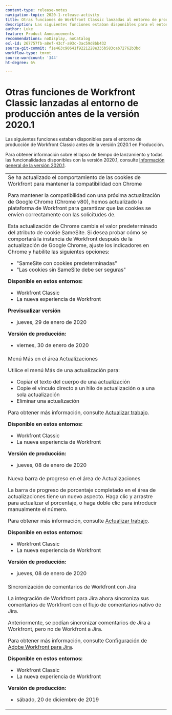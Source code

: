```yaml
---
content-type: release-notes
navigation-topic: 2020-1-release-activity
title: Otras funciones de Workfront Classic lanzadas al entorno de producción antes de la versión 2020.1
description: Las siguientes funciones estaban disponibles para el entorno de producción de Workfront Classic antes de la versión 2020.1 en Producción.
author: Luke
feature: Product Announcements
recommendations: noDisplay, noCatalog
exl-id: 267757fb-a8ef-43cf-a93c-3ac59d8bb432
source-git-commit: f1e463c90641f9221228e335b583cab72762b3bd
workflow-type: tm+mt
source-wordcount: '344'
ht-degree: 6%

---
```


# Otras funciones de Workfront Classic lanzadas al entorno de producción antes de la versión 2020.1

Las siguientes funciones estaban disponibles para el entorno de producción de Workfront Classic antes de la versión 2020.1 en Producción.

Para obtener información sobre el lapso de tiempo de lanzamiento y todas las funcionalidades disponibles con la versión 2020.1, consulte [Información general de la versión 2020.1](../../../product-announcements/product-releases/2020.1-release-activity/2020-1-release-overview.md).

<table style="table-layout:auto"> 
 <col> 
 <tbody> 
  <tr data-mc-conditions=""> 
   <td> Se ha actualizado el comportamiento de las cookies de Workfront para mantener la compatibilidad con Chrome <p>Para mantener la compatibilidad con una próxima actualización de Google Chrome (Chrome v80), hemos actualizado la plataforma de Workfront para garantizar que las cookies se envíen correctamente con las solicitudes de. </p> <p>Esta actualización de Chrome cambia el valor predeterminado del atributo de cookie SameSite. Si desea probar cómo se comportará la instancia de Workfront después de la actualización de Google Chrome, ajuste los indicadores en Chrome y habilite las siguientes opciones: </p> 
    <ul> 
     <li>"SameSite con cookies predeterminadas" </li> 
     <li>"Las cookies sin SameSite debe ser seguras"</li> 
    </ul> 
    <div class="workfront_plans"> 
     <p><strong>Disponible en estos entornos:</strong> </p> 
     <ul> 
      <li>Workfront Classic</li> 
      <li>La nueva experiencia de Workfront</li> 
     </ul> 
     <p><strong>Previsualizar versión</strong> </p> 
     <ul> 
      <li>jueves, 29 de enero de 2020</li> 
     </ul> 
     <p><strong>Versión de producción:</strong> </p> 
     <ul> 
      <li> viernes, 30 de enero de 2020</li> 
     </ul> 
    </div> </td> 
  </tr> 
  <tr> 
   <td>Menú Más en el área Actualizaciones <p>Utilice el menú Más de una actualización para:</p> 
    <ul> 
     <li>Copiar el texto del cuerpo de una actualización</li> 
     <li>Copie el vínculo directo a un hilo de actualización o a una sola actualización</li> 
     <li>Eliminar una actualización</li> 
    </ul> <p>Para obtener más información, consulte <a href="../../../workfront-basics/updating-work-items-and-viewing-updates/update-work.md" class="MCXref xref" xrefformat="{para}">Actualizar trabajo</a>.</p> 
    <div class="workfront_plans"> 
     <p><strong>Disponible en estos entornos:</strong> </p> 
     <ul> 
      <li>Workfront Classic</li> 
      <li>La nueva experiencia de Workfront</li> 
     </ul> 
     <p><strong>Versión de producción:</strong> </p> 
     <ul> 
      <li> jueves, 08 de enero de 2020</li> 
     </ul> 
    </div> </td> 
  </tr> 
  <tr data-mc-conditions=""> 
   <td>Nueva barra de progreso en el área de Actualizaciones <p>La barra de progreso de porcentaje completado en el área de actualizaciones tiene un nuevo aspecto. Haga clic y arrastre para actualizar el porcentaje, o haga doble clic para introducir manualmente el número.</p> <p>Para obtener más información, consulte <a href="../../../workfront-basics/updating-work-items-and-viewing-updates/update-work.md" class="MCXref xref" xrefformat="{para}">Actualizar trabajo</a>.</p> 
    <div class="workfront_plans"> 
     <p><strong>Disponible en estos entornos:</strong> </p> 
     <ul> 
      <li>Workfront Classic</li> 
      <li>La nueva experiencia de Workfront</li> 
     </ul> 
     <p><strong>Versión de producción:</strong> </p> 
     <ul> 
      <li> jueves, 08 de enero de 2020</li> 
     </ul> 
    </div> </td> 
  </tr> 
  <tr> 
   <td> Sincronización de comentarios de Workfront con Jira <p>La integración de Workfront para Jira ahora sincroniza sus comentarios de Workfront con el flujo de comentarios nativo de Jira.</p> <p>Anteriormente, se podían sincronizar comentarios de Jira a Workfront, pero no de Workfront a Jira. </p> <p>Para obtener más información, consulte <a href="../../../workfront-integrations-and-apps/use-workfront-with-jira/configure-workfront-for-jira.md" class="MCXref xref" xrefformat="{para}">Configuración de Adobe Workfront para Jira</a>.</p> 
    <div class="workfront_plans"> 
     <p><strong>Disponible en estos entornos:</strong> </p> 
     <ul> 
      <li>Workfront Classic</li> 
      <li>La nueva experiencia de Workfront</li> 
     </ul> 
     <p><strong>Versión de producción:</strong> </p> 
     <ul> 
      <li> sábado, 20 de diciembre de 2019</li> 
     </ul> 
    </div> </td> 
  </tr> 
 </tbody> 
</table>
